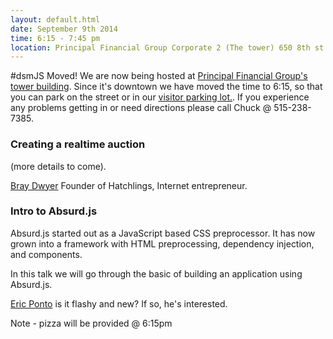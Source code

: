 ```yaml
---
layout: default.html
date: September 9th 2014
time: 6:15 - 7:45 pm
location: Principal Financial Group Corporate 2 (The tower) 650 8th st.
---
```


#dsmJS Moved!
We are now being hosted at [Principal Financial Group's tower building](https://www.google.com/maps/place/650+8th+St,+Des+Moines,+IA+50309/@41.5893756,-93.6300676,325m/data=!3m1!1e3!4m12!1m9!4m8!1m3!2m2!1d-93.6291185!2d41.5892106!1m3!2m2!1d-93.6293418!2d41.5897773!3m1!1s0x87ee9904793d3753:0xe0d843d0d4df066f). Since it's downtown we have moved the time to 6:15, so that you can park on the street or in our [visitor parking lot.](https://www.google.com/maps/dir//41.5897773,-93.6293418/@41.5897589,-93.6333983,1249m/data=!3m2!1e3!4b1!4m3!4m2!1m0!1m0). If you experience any problems getting in or need directions please call Chuck @ 515-238-7385.


### Creating a realtime auction
(more details to come).

[Bray Dwyer](https://twitter.com/braddwyer) Founder of Hatchlings, Internet entrepreneur.


### Intro to Absurd.js

Absurd.js started out as a JavaScript based CSS preprocessor. It has now grown into a framework with HTML preprocessing, dependency injection, and components.

In this talk we will go through the basic of building an application using Absurd.js.

[Eric Ponto](https://twitter.com/ericponto) is it flashy and new? If so, he's interested.

Note - pizza will be provided @ 6:15pm
